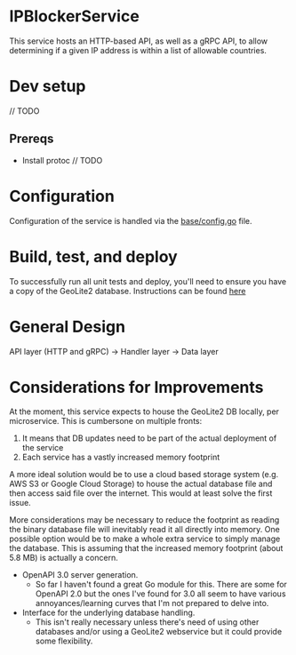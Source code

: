 # IPBlockerService

This service hosts an HTTP-based API, as well as a gRPC API, to allow determining if a given IP address is within
a list of allowable countries.

# Dev setup
// TODO

## Prereqs
- Install protoc
// TODO

# Configuration
Configuration of the service is handled via the [base/config.go](base/config.go) file.

# Build, test, and deploy
To successfully run all unit tests and deploy, you'll need to ensure you have a copy of the GeoLite2 database. Instructions can be found [here](/data/README.md)

# General Design

API layer (HTTP and gRPC)
    ->  Handler layer
        -> Data layer


# Considerations for Improvements
At the moment, this service expects to house the GeoLite2 DB locally, per microservice. This is cumbersone on multiple fronts:
1. It means that DB updates need to be part of the actual deployment of the service
2. Each service has a vastly increased memory footprint

A more ideal solution would be to use a cloud based storage system (e.g. AWS S3 or Google Cloud Storage) to house the actual
database file and then access said file over the internet. This would at least solve the first issue.

More considerations may be necessary to reduce the footprint as reading the binary database file will inevitably read it all
directly into memory. One possible option would be to make a whole extra service to simply manage the database. This is
assuming that the increased memory footprint (about 5.8 MB) is actually a concern.

- OpenAPI 3.0 server generation.
  - So far I haven't found a great Go module for this. There are some for OpenAPI 2.0 but the ones I've found for 3.0 all seem to have various annoyances/learning curves that I'm not prepared to delve into.
- Interface for the underlying database handling.
  - This isn't really necessary unless there's need of using other databases and/or using a GeoLite2 webservice but it could provide some flexibility.